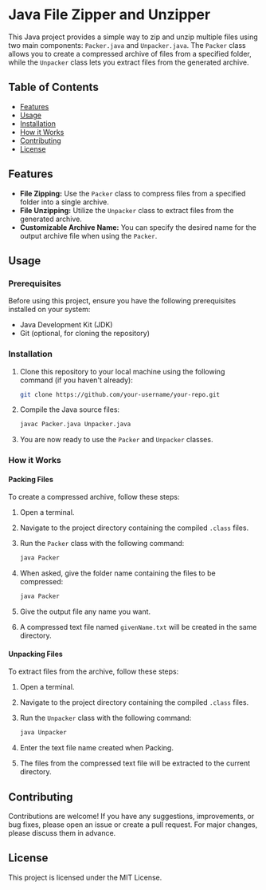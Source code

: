 # Java File Zipper and Unzipper

This Java project provides a simple way to zip and unzip multiple files using two main components: `Packer.java` and `Unpacker.java`. The `Packer` class allows you to create a compressed archive of files from a specified folder, while the `Unpacker` class lets you extract files from the generated archive.

## Table of Contents

- [Features](#features)
- [Usage](#usage)
- [Installation](#installation)
- [How it Works](#how-it-works)
- [Contributing](#contributing)
- [License](#license)

## Features

- **File Zipping:** Use the `Packer` class to compress files from a specified folder into a single archive.
- **File Unzipping:** Utilize the `Unpacker` class to extract files from the generated archive.
- **Customizable Archive Name:** You can specify the desired name for the output archive file when using the `Packer`.

## Usage

### Prerequisites

Before using this project, ensure you have the following prerequisites installed on your system:

- Java Development Kit (JDK)
- Git (optional, for cloning the repository)

### Installation

1. Clone this repository to your local machine using the following command (if you haven't already):

   ```bash
   git clone https://github.com/your-username/your-repo.git
   ```

2. Compile the Java source files:

   ```bash
   javac Packer.java Unpacker.java
   ```

3. You are now ready to use the `Packer` and `Unpacker` classes.

### How it Works

#### Packing Files

To create a compressed archive, follow these steps:

1. Open a terminal.

2. Navigate to the project directory containing the compiled `.class` files.

3. Run the `Packer` class with the following command:

   ```bash
   java Packer
   ```
3. When asked, give the folder name containing the files to be compressed:

   ```bash
   java Packer
   ```
4. Give the output file any name you want.

5. A compressed text file named `givenName.txt` will be created in the same directory.

#### Unpacking Files

To extract files from the archive, follow these steps:

1. Open a terminal.

2. Navigate to the project directory containing the compiled `.class` files.

3. Run the `Unpacker` class with the following command:

   ```bash
   java Unpacker
   ```

4. Enter the text file name created when Packing.

5. The files from the compressed text file will be extracted to the current directory.

## Contributing

Contributions are welcome! If you have any suggestions, improvements, or bug fixes, please open an issue or create a pull request. For major changes, please discuss them in advance.

## License

This project is licensed under the MIT License.
